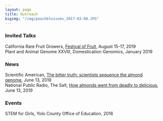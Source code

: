 ```yaml
---
layout: page
title: Outreach
bigimg: "/img/peachblossoms_2017-03-08.JPG"
---
```


### Invited Talks
California Rare Fruit Growers, [Festival of Fruit](https://festivaloffruit.org/), August 15-17, 2019<br/>
Plant and Animal Genome XXVIII, Domestication Genomics, January 2019<br/>

### News
Scientific American, [The bitter truth: scientists sequence the almond genome](https://www.scientificamerican.com/article/the-bitter-truth-scientists-sequence-the-almond-genome/), June 13, 2019<br/>
National Public Radio, The Salt, [How almonds went from deadly to delicious](https://www.npr.org/sections/thesalt/2019/06/13/732160949/how-almonds-went-from-deadly-to-delicious), June 13, 2019<br/>

### Events
STEM for Girls, Yolo County Office of Education, 2016<br/>
